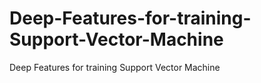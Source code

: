 # Deep-Features-for-training-Support-Vector-Machine
Deep Features for training Support Vector Machine
